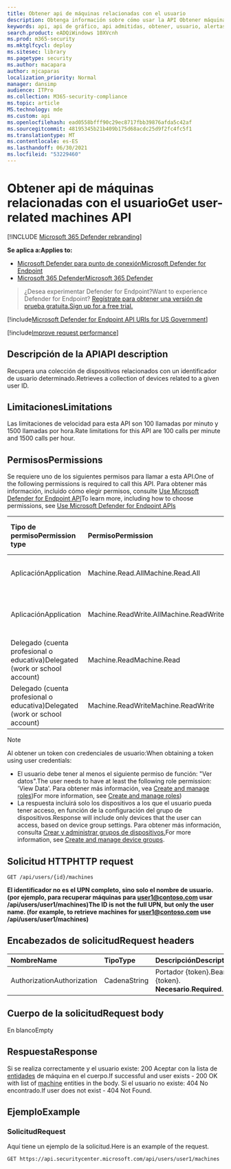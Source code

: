 ```yaml
---
title: Obtener api de máquinas relacionadas con el usuario
description: Obtenga información sobre cómo usar la API Obtener máquinas relacionadas con el usuario para recuperar una colección de dispositivos relacionados con un identificador de usuario en Microsoft Defender para endpoint.
keywords: api, api de gráfico, api admitidas, obtener, usuario, alertas relacionadas con el usuario
search.product: eADQiWindows 10XVcnh
ms.prod: m365-security
ms.mktglfcycl: deploy
ms.sitesec: library
ms.pagetype: security
ms.author: macapara
author: mjcaparas
localization_priority: Normal
manager: dansimp
audience: ITPro
ms.collection: M365-security-compliance
ms.topic: article
MS.technology: mde
ms.custom: api
ms.openlocfilehash: ead0558bfff90c29ec8717fbb39876afda5c42af
ms.sourcegitcommit: 48195345b21b409b175d68acdc25d9f2fc4fc5f1
ms.translationtype: MT
ms.contentlocale: es-ES
ms.lasthandoff: 06/30/2021
ms.locfileid: "53229460"
---
```

# <a name="get-user-related-machines-api"></a><span data-ttu-id="e2012-104">Obtener api de máquinas relacionadas con el usuario</span><span class="sxs-lookup"><span data-stu-id="e2012-104">Get user-related machines API</span></span>

[!INCLUDE [Microsoft 365 Defender rebranding](../../includes/microsoft-defender.md)]

<span data-ttu-id="e2012-105">**Se aplica a:**</span><span class="sxs-lookup"><span data-stu-id="e2012-105">**Applies to:**</span></span>
- [<span data-ttu-id="e2012-106">Microsoft Defender para punto de conexión</span><span class="sxs-lookup"><span data-stu-id="e2012-106">Microsoft Defender for Endpoint</span></span>](https://go.microsoft.com/fwlink/p/?linkid=2154037)
- [<span data-ttu-id="e2012-107">Microsoft 365 Defender</span><span class="sxs-lookup"><span data-stu-id="e2012-107">Microsoft 365 Defender</span></span>](https://go.microsoft.com/fwlink/?linkid=2118804)

> <span data-ttu-id="e2012-108">¿Desea experimentar Defender for Endpoint?</span><span class="sxs-lookup"><span data-stu-id="e2012-108">Want to experience Defender for Endpoint?</span></span> [<span data-ttu-id="e2012-109">Regístrate para obtener una versión de prueba gratuita.</span><span class="sxs-lookup"><span data-stu-id="e2012-109">Sign up for a free trial.</span></span>](https://www.microsoft.com/microsoft-365/windows/microsoft-defender-atp?ocid=docs-wdatp-exposedapis-abovefoldlink)


[!include[Microsoft Defender for Endpoint API URIs for US Government](../../includes/microsoft-defender-api-usgov.md)]

[!include[Improve request performance](../../includes/improve-request-performance.md)]

## <a name="api-description"></a><span data-ttu-id="e2012-110">Descripción de la API</span><span class="sxs-lookup"><span data-stu-id="e2012-110">API description</span></span>
<span data-ttu-id="e2012-111">Recupera una colección de dispositivos relacionados con un identificador de usuario determinado.</span><span class="sxs-lookup"><span data-stu-id="e2012-111">Retrieves a collection of devices related to a given user ID.</span></span>

## <a name="limitations"></a><span data-ttu-id="e2012-112">Limitaciones</span><span class="sxs-lookup"><span data-stu-id="e2012-112">Limitations</span></span>

<span data-ttu-id="e2012-113">Las limitaciones de velocidad para esta API son 100 llamadas por minuto y 1500 llamadas por hora.</span><span class="sxs-lookup"><span data-stu-id="e2012-113">Rate limitations for this API are 100 calls per minute and 1500 calls per hour.</span></span>

## <a name="permissions"></a><span data-ttu-id="e2012-114">Permisos</span><span class="sxs-lookup"><span data-stu-id="e2012-114">Permissions</span></span>

<span data-ttu-id="e2012-115">Se requiere uno de los siguientes permisos para llamar a esta API.</span><span class="sxs-lookup"><span data-stu-id="e2012-115">One of the following permissions is required to call this API.</span></span> <span data-ttu-id="e2012-116">Para obtener más información, incluido cómo elegir permisos, consulte [Use Microsoft Defender for Endpoint API](apis-intro.md)</span><span class="sxs-lookup"><span data-stu-id="e2012-116">To learn more, including how to choose permissions, see [Use Microsoft Defender for Endpoint APIs](apis-intro.md)</span></span>

<span data-ttu-id="e2012-117">Tipo de permiso</span><span class="sxs-lookup"><span data-stu-id="e2012-117">Permission type</span></span> |<span data-ttu-id="e2012-118">Permiso</span><span class="sxs-lookup"><span data-stu-id="e2012-118">Permission</span></span>|<span data-ttu-id="e2012-119">Nombre para mostrar de permisos</span><span class="sxs-lookup"><span data-stu-id="e2012-119">Permission display name</span></span>
:---|:---|:---
<span data-ttu-id="e2012-120">Aplicación</span><span class="sxs-lookup"><span data-stu-id="e2012-120">Application</span></span> |<span data-ttu-id="e2012-121">Machine.Read.All</span><span class="sxs-lookup"><span data-stu-id="e2012-121">Machine.Read.All</span></span>|<span data-ttu-id="e2012-122">'Leer todos los perfiles de máquina'</span><span class="sxs-lookup"><span data-stu-id="e2012-122">'Read all machine profiles'</span></span>
<span data-ttu-id="e2012-123">Aplicación</span><span class="sxs-lookup"><span data-stu-id="e2012-123">Application</span></span> |<span data-ttu-id="e2012-124">Machine.ReadWrite.All</span><span class="sxs-lookup"><span data-stu-id="e2012-124">Machine.ReadWrite.All</span></span> |<span data-ttu-id="e2012-125">'Leer y escribir toda la información de la máquina'</span><span class="sxs-lookup"><span data-stu-id="e2012-125">'Read and write all machine information'</span></span>
<span data-ttu-id="e2012-126">Delegado (cuenta profesional o educativa)</span><span class="sxs-lookup"><span data-stu-id="e2012-126">Delegated (work or school account)</span></span> | <span data-ttu-id="e2012-127">Machine.Read</span><span class="sxs-lookup"><span data-stu-id="e2012-127">Machine.Read</span></span> | <span data-ttu-id="e2012-128">'Leer información de máquina'</span><span class="sxs-lookup"><span data-stu-id="e2012-128">'Read machine information'</span></span>
<span data-ttu-id="e2012-129">Delegado (cuenta profesional o educativa)</span><span class="sxs-lookup"><span data-stu-id="e2012-129">Delegated (work or school account)</span></span> | <span data-ttu-id="e2012-130">Machine.ReadWrite</span><span class="sxs-lookup"><span data-stu-id="e2012-130">Machine.ReadWrite</span></span> | <span data-ttu-id="e2012-131">'Leer y escribir información de máquina'</span><span class="sxs-lookup"><span data-stu-id="e2012-131">'Read and write machine information'</span></span>

> [!NOTE]
> <span data-ttu-id="e2012-132">Al obtener un token con credenciales de usuario:</span><span class="sxs-lookup"><span data-stu-id="e2012-132">When obtaining a token using user credentials:</span></span>
>
> - <span data-ttu-id="e2012-133">El usuario debe tener al menos el siguiente permiso de función: "Ver datos".</span><span class="sxs-lookup"><span data-stu-id="e2012-133">The user needs to have at least the following role permission: 'View Data'.</span></span> <span data-ttu-id="e2012-134">Para obtener más información, vea [Create and manage roles](user-roles.md))</span><span class="sxs-lookup"><span data-stu-id="e2012-134">For more information, see [Create and manage roles](user-roles.md))</span></span>
> - <span data-ttu-id="e2012-135">La respuesta incluirá solo los dispositivos a los que el usuario pueda tener acceso, en función de la configuración del grupo de dispositivos.</span><span class="sxs-lookup"><span data-stu-id="e2012-135">Response will include only devices that the user can access, based on device group settings.</span></span> <span data-ttu-id="e2012-136">Para obtener más información, consulta [Crear y administrar grupos de dispositivos.](machine-groups.md)</span><span class="sxs-lookup"><span data-stu-id="e2012-136">For more information, see [Create and manage device groups](machine-groups.md).</span></span>

## <a name="http-request"></a><span data-ttu-id="e2012-137">Solicitud HTTP</span><span class="sxs-lookup"><span data-stu-id="e2012-137">HTTP request</span></span>

```http
GET /api/users/{id}/machines
```

<span data-ttu-id="e2012-138">**El identificador no es el UPN completo, sino solo el nombre de usuario. (por ejemplo, para recuperar máquinas para user1@contoso.com usar /api/users/user1/machines)**</span><span class="sxs-lookup"><span data-stu-id="e2012-138">**The ID is not the full UPN, but only the user name. (for example, to retrieve machines for user1@contoso.com use /api/users/user1/machines)**</span></span>

## <a name="request-headers"></a><span data-ttu-id="e2012-139">Encabezados de solicitud</span><span class="sxs-lookup"><span data-stu-id="e2012-139">Request headers</span></span>

<span data-ttu-id="e2012-140">Nombre</span><span class="sxs-lookup"><span data-stu-id="e2012-140">Name</span></span> | <span data-ttu-id="e2012-141">Tipo</span><span class="sxs-lookup"><span data-stu-id="e2012-141">Type</span></span> | <span data-ttu-id="e2012-142">Descripción</span><span class="sxs-lookup"><span data-stu-id="e2012-142">Description</span></span>
:---|:---|:---
<span data-ttu-id="e2012-143">Authorization</span><span class="sxs-lookup"><span data-stu-id="e2012-143">Authorization</span></span> | <span data-ttu-id="e2012-144">Cadena</span><span class="sxs-lookup"><span data-stu-id="e2012-144">String</span></span> | <span data-ttu-id="e2012-145">Portador {token}.</span><span class="sxs-lookup"><span data-stu-id="e2012-145">Bearer {token}.</span></span> <span data-ttu-id="e2012-146">**Necesario**.</span><span class="sxs-lookup"><span data-stu-id="e2012-146">**Required**.</span></span>

## <a name="request-body"></a><span data-ttu-id="e2012-147">Cuerpo de la solicitud</span><span class="sxs-lookup"><span data-stu-id="e2012-147">Request body</span></span>

<span data-ttu-id="e2012-148">En blanco</span><span class="sxs-lookup"><span data-stu-id="e2012-148">Empty</span></span>

## <a name="response"></a><span data-ttu-id="e2012-149">Respuesta</span><span class="sxs-lookup"><span data-stu-id="e2012-149">Response</span></span>

<span data-ttu-id="e2012-150">Si se realiza correctamente y el usuario existe: 200 Aceptar con la lista de [entidades](machine.md) de máquina en el cuerpo.</span><span class="sxs-lookup"><span data-stu-id="e2012-150">If successful and user exists - 200 OK with list of [machine](machine.md) entities in the body.</span></span> <span data-ttu-id="e2012-151">Si el usuario no existe: 404 No encontrado.</span><span class="sxs-lookup"><span data-stu-id="e2012-151">If user does not exist - 404 Not Found.</span></span>

## <a name="example"></a><span data-ttu-id="e2012-152">Ejemplo</span><span class="sxs-lookup"><span data-stu-id="e2012-152">Example</span></span>

### <a name="request"></a><span data-ttu-id="e2012-153">Solicitud</span><span class="sxs-lookup"><span data-stu-id="e2012-153">Request</span></span>

<span data-ttu-id="e2012-154">Aquí tiene un ejemplo de la solicitud.</span><span class="sxs-lookup"><span data-stu-id="e2012-154">Here is an example of the request.</span></span>

```http
GET https://api.securitycenter.microsoft.com/api/users/user1/machines
```
